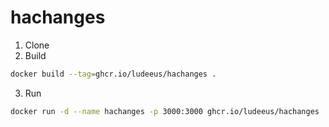 # hachanges

1. Clone 
2. Build

```bash
docker build --tag=ghcr.io/ludeeus/hachanges .
```

3. Run

```bash
docker run -d --name hachanges -p 3000:3000 ghcr.io/ludeeus/hachanges
```
